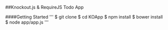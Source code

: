 ##Knockout.js & RequireJS Todo App

####Getting Started
'''
$ git clone
$ cd KOApp
$ npm install
$ bower install
$ node app/app.js
'''
